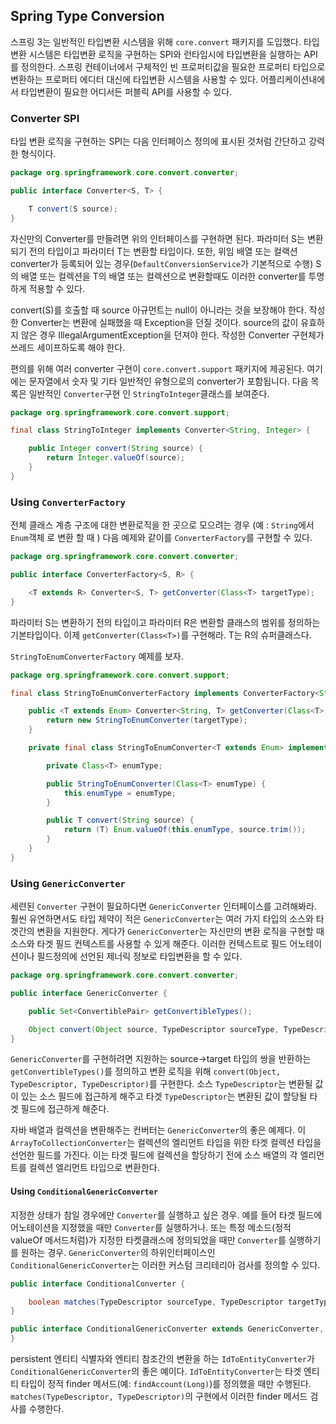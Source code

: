 ## Spring Type Conversion

스프링 3는 일반적인 타입변환 시스템을 위해 `core.convert` 패키지를 도입했다. 타입변환 시스템은 타입변환 로직을 구현하는 SPI와 런타임시에 타입변환을 실행하는 API를 정의한다. 스프링 컨테이너에서 구체적인 빈 프로퍼티값을 필요한 프로퍼티 타입으로 변환하는 프로퍼티 에디터 대신에 타입변환 시스템을 사용할 수 있다. 어플리케이션내에서 타입변환이 필요한 어디서든 퍼블릭 API를 사용할 수 있다.

### Converter SPI

타입 변환 로직을 구현하는 SPI는 다음 인터페이스 정의에 표시된 것처럼 간단하고 강력한 형식이다.

```java
package org.springframework.core.convert.converter;

public interface Converter<S, T> {

    T convert(S source);
}
```

자신만의 Converter를 만들려면 위의 인터페이스를 구현하면 된다. 파라미터 S는 변환되기 전의 타입이고 파라미터 T는 변환할 타입이다. 또한, 위임 배열 또는 컬랙션 converter가 등록되어 있는 경우(`DefaultConversionService`가 기본적으로 수행) S의 배열 또는 컬렉션을 T의  배열 또는 컬렉션으로 변환할때도  이러한 converter를 투명하게 적용할 수 있다.

convert(S)를 호출할 때 source 아규먼트는 null이 아니라는 것을 보장해야 한다. 작성한 Converter는 변환에 실패했을 때 Exception을 던질 것이다. source의 값이 유효하지 않은 경우 IllegalArgumentException을 던져야 한다. 작성한 Converter 구현체가 쓰레드 세이프하도록 해야 한다.

편의를 위해 여러 converter 구현이 `core.convert.support` 패키지에 제공된다. 여기에는 문자열에서 숫자 및 기타 일반적인 유형으로의 converter가 포함됩니다. 다음 목록은 일반적인 `Converter`구현 인 `StringToInteger`클래스를 보여준다.

```java
package org.springframework.core.convert.support;

final class StringToInteger implements Converter<String, Integer> {

    public Integer convert(String source) {
        return Integer.valueOf(source);
    }
}
```

### Using `ConverterFactory`

전체 클래스 계층 구조에 대한 변환로직을 한 곳으로 모으려는 경우 (예 : `String`에서 `Enum`객체 로 변환 할 때 ) 다음 예제와 같이를 `ConverterFactory`를 구현할 수 있다.

```java
package org.springframework.core.convert.converter;

public interface ConverterFactory<S, R> {

    <T extends R> Converter<S, T> getConverter(Class<T> targetType);
}
```

파라미터 S는 변환하기 전의 타입이고 파라미터 R은 변환할 클래스의 범위를 정의하는 기본타입이다. 이제 `getConverter(Class<T>)`를 구현해라. T는 R의 슈퍼클래스다.

`StringToEnumConverterFactory` 예제를 보자.

```java
package org.springframework.core.convert.support;

final class StringToEnumConverterFactory implements ConverterFactory<String, Enum> {

    public <T extends Enum> Converter<String, T> getConverter(Class<T> targetType) {
        return new StringToEnumConverter(targetType);
    }

    private final class StringToEnumConverter<T extends Enum> implements Converter<String, T> {

        private Class<T> enumType;

        public StringToEnumConverter(Class<T> enumType) {
            this.enumType = enumType;
        }

        public T convert(String source) {
            return (T) Enum.valueOf(this.enumType, source.trim());
        }
    }
}
```

### Using `GenericConverter`

세련된 `Converter` 구현이 필요하다면 `GenericConverter` 인터페이스를 고려해봐라. 훨씬 유연하면서도 타입 제약이 적은 `GenericConverter`는 여러 가지 타입의 소스와 타겟간의 변환을 지원한다. 게다가 `GenericConverter`는 자신만의 변환 로직을 구현할 때 소스와 타겟 필드 컨텍스트를 사용할 수 있게 해준다. 이러한 컨텍스트로 필드 어노테이션이나 필드정의에 선언된 제너릭 정보로 타입변환을 할 수 있다.

```java
package org.springframework.core.convert.converter;

public interface GenericConverter {

    public Set<ConvertiblePair> getConvertibleTypes();

    Object convert(Object source, TypeDescriptor sourceType, TypeDescriptor targetType);
}
```

`GenericConverter`를 구현하려면 지원하는 source->target 타입의 쌍을 반환하는 `getConvertibleTypes()`를 정의하고 변환 로직을 위해 `convert(Object, TypeDescriptor, TypeDescriptor)`를 구현한다. 소스 `TypeDescriptor`는 변환될 값이 있는 소스 필드에 접근하게 해주고 타겟 `TypeDescriptor`는 변환된 값이 할당될 타겟 필드에 접근하게 해준다.

자바 배열과 컬렉션을 변환해주는 컨버터는 `GenericConverter`의 좋은 예제다. 이 `ArrayToCollectionConverter`는 컬렉션의 엘리먼트 타입을 위한 타겟 컬렉션 타입을 선언한 필드를 가진다. 이는 타겟 필드에 컬렉션을 할당하기 전에 소스 배열의 각 엘리먼트를 컬렉션 엘리먼트 타입으로 변환한다.

#### Using `ConditionalGenericConverter`

지정한 상태가 참일 경우에만 `Converter`를 실행하고 싶은 경우. 예를 들어 타겟 필드에 어노테이션을 지정했을 때만 `Converter`를 실행하거나. 또는 특정 메소드(정적 valueOf 메서드처럼)가 지정한 타켓클래스에 정의되었을 때만 `Converter`를 실행하기를 원하는 경우. `GenericConverter`의 하위인터페이스인 `ConditionalGenericConverter`는 이러한 커스텀 크리테리아 검사를 정의할 수 있다.

```java
public interface ConditionalConverter {

    boolean matches(TypeDescriptor sourceType, TypeDescriptor targetType);
}

public interface ConditionalGenericConverter extends GenericConverter, ConditionalConverter {
}
```

persistent 엔티티 식별자와 엔티티 참조간의 변환을 하는 `IdToEntityConverter`가 `ConditionalGenericConverter`의 좋은 예이다. `IdToEntityConverter`는 타겟 엔티티 타입이 정적 finder 메서드(예: `findAccount(Long)`)를 정의했을 때만 수행된다. `matches(TypeDescriptor, TypeDescriptor)`의 구현에서 이러한 finder 메서드 검사를 수행한다.